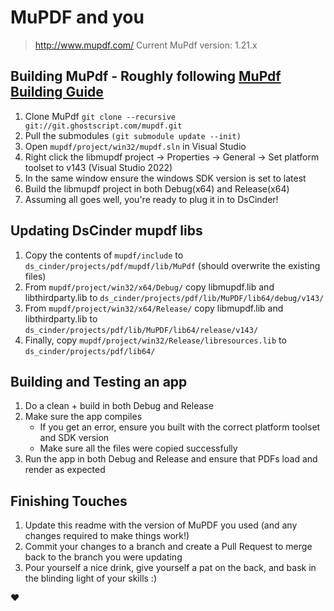 # MuPDF and you

> http://www.mupdf.com/
> Current MuPdf version: 1.21.x

## Building MuPdf - Roughly following [MuPdf Building Guide](https://www.mupdf.com/docs/building.html)
1. Clone MuPdf `git clone --recursive git://git.ghostscript.com/mupdf.git`
2. Pull the submodules `(git submodule update --init)`
3. Open `mupdf/project/win32/mupdf.sln` in Visual Studio
4. Right click the libmupdf project -> Properties -> General -> Set platform toolset to v143 (Visual Studio 2022)
5. In the same window ensure the windows SDK version is set to latest
6. Build the libmupdf project in both Debug(x64) and Release(x64)
7. Assuming all goes well, you're ready to plug it in to DsCinder!

## Updating DsCinder mupdf libs
1. Copy the contents of `mupdf/include` to `ds_cinder/projects/pdf/mupdf/lib/MuPdf` (should overwrite the existing files)
2. From `mupdf/project/win32/x64/Debug/` copy libmupdf.lib and libthirdparty.lib to `ds_cinder/projects/pdf/lib/MuPDF/lib64/debug/v143/`
3. From `mupdf/project/win32/x64/Release/` copy libmupdf.lib and libthirdparty.lib to `ds_cinder/projects/pdf/lib/MuPDF/lib64/release/v143/`
4. Finally, copy `mupdf/project/win32/Release/libresources.lib` to `ds_cinder/projects/pdf/lib64/`

## Building and Testing an app
1. Do a clean + build in both Debug and Release
2. Make sure the app compiles
	- If you get an error, ensure you built with the correct platform toolset and SDK version
	- Make sure all the files were copied successfully
3. Run the app in both Debug and Release and ensure that PDFs load and render as expected

## Finishing Touches
1. Update this readme with the version of MuPDF you used (and any changes required to make things work!)
2. Commit your changes to a branch and create a Pull Request to merge back to the branch you were updating
3. Pour yourself a nice drink, give yourself a pat on the back, and bask in the blinding light of your skills :)

:heart:
